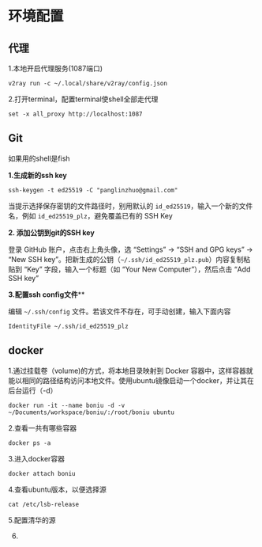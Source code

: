 # 环境配置

## 代理

1.本地开启代理服务(1087端口)

`v2ray run -c ~/.local/share/v2ray/config.json`

2.打开terminal，配置terminal使shell全部走代理

`set -x all_proxy http://localhost:1087`







## Git

如果用的shell是fish

**1.生成新的ssh key**

```fish
ssh-keygen -t ed25519 -C "panglinzhuo@gmail.com"
```

当提示选择保存密钥的文件路径时，别用默认的 `id_ed25519`，输入一个新的文件名，例如 `id_ed25519_plz`，避免覆盖已有的 SSH Key

**2. 添加公钥到git的SSH key**

登录 GitHub 账户，点击右上角头像，选 “Settings” -> “SSH and GPG keys” -> “New SSH key”。把新生成的公钥（`~/.ssh/id_ed25519_plz.pub`）内容复制粘贴到 “Key” 字段，输入一个标题（如 “Your New Computer”），然后点击 “Add SSH key”

**3.配置ssh config文件****

编辑 `~/.ssh/config` 文件。若该文件不存在，可手动创建，输入下面内容

`IdentityFile ~/.ssh/id_ed25519_plz`

## docker

1.通过挂载卷（volume)的方式，将本地目录映射到 Docker 容器中，这样容器就能以相同的路径结构访问本地文件。使用ubuntu镜像启动一个docker，并让其在后台运行（-d）

`docker run -it --name boniu -d -v ~/Documents/workspace/boniu/:/root/boniu ubuntu`

2.查看一共有哪些容器

`docker ps -a`

3.进入docker容器

`docker attach boniu`

4.查看ubuntu版本，以便选择源

`cat /etc/lsb-release`

5.配置清华的源

6.







